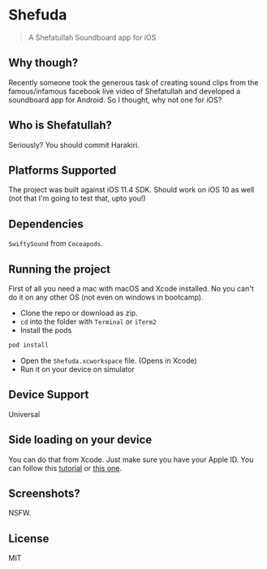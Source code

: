 # Shefuda
> A Shefatullah Soundboard app for iOS

## Why though?
Recently someone took the generous task of creating sound clips from the famous/infamous facebook live video of Shefatullah and developed a soundboard app for Android. So I thought, why not one for iOS? 

## Who is Shefatullah?
Seriously? You should commit Harakiri.

## Platforms Supported
The project was built against iOS 11.4 SDK. Should work on iOS 10 as well (not that I'm going to test that, upto you!)

## Dependencies
`SwiftySound` from `Cocoapods`.

## Running the project
First of all you need a mac with macOS and Xcode installed. No you can't do it on any other OS (not even on windows in bootcamp).

- Clone the repo or download as zip.
- `cd` into the folder with `Terminal` or `iTerm2`
- Install the pods
```bash
pod install
```
- Open the `Shefuda.xcworkspace` file. (Opens in Xcode)
- Run it on your device on simulator

## Device Support
Universal

## Side loading on your device
You can do that from Xcode. Just make sure you have your Apple ID. You can follow this [tutorial](https://youtu.be/VvrBbBjP-Hs) or [this one](https://youtu.be/bpyslMcAsgs).

## Screenshots?
NSFW.

## License
MIT